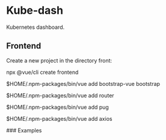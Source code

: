 Kube-dash
=========
Kubernetes dashboard.

Frontend
--------

Create a new project in the directory front:

npx @vue/cli create frontend

$HOME/.npm-packages/bin/vue add bootstrap-vue bootstrap

$HOME/.npm-packages/bin/vue add router

$HOME/.npm-packages/bin/vue add pug

$HOME/.npm-packages/bin/vue add axios

### Examples


